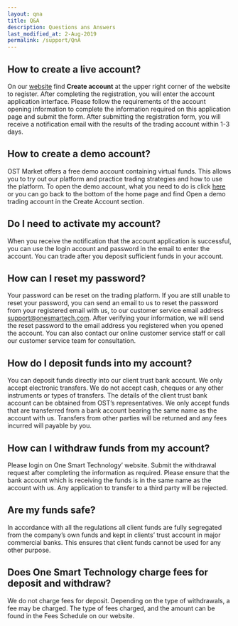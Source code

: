 ```yaml
---
layout: qna
title: Q&A
description: Questions ans Answers
last_modified_at: 2-Aug-2019
permalink: /support/QnA
---
```


## How to create a live account?
On our [website](https://onesmartech.com) find **Create account** at the upper right corner of the website to register. After completing the registration, you will enter the account application interface. Please follow the requirements of the account opening information to complete the information required on this application page and submit the form. After submitting the registration form, you will receive a notification email with the results of the trading account within 1-3 days.

## How to create a demo account?
OST Market offers a free demo account containing virtual funds. This allows you to try out our platform and practice trading strategies and how to use the platform. To open the demo account, what you need to do is click [here](https://onesmartech.com/demo-account-application/) or you can go back to the bottom of the home page and find Open a demo trading account in the Create Account section.

## Do I need to activate my account?
When you receive the notification that the account application is successful, you can use the login account and password in the email to enter the account. You can trade after you deposit sufficient funds in your account.

## How can I reset my password?
Your password can be reset on the trading platform. If you are still unable to reset your password, you can send an email to us to reset the password from your registered email with us, to our customer service email address support@onesmartech.com. After verifying your information, we will send the reset password to the email address you registered when you opened the account. You can also contact our online customer service staff or call our customer service team for consultation.

## How do I deposit funds into my account?
You can deposit funds directly into our client trust bank account. We only accept electronic transfers. We do not accept cash, cheques or any other instruments or types of transfers.  The details of the client trust bank account can be obtained from OST’s representatives.  We only accept funds that are transferred from a bank account bearing the same name as the account with us. Transfers from other parties will be returned and any fees incurred will payable by you.

## How can I withdraw funds from my account?
Please login on One Smart Technology’ website.  Submit the withdrawal request after completing the information as required. Please ensure that the bank account which is receiving the funds is in the same name as the account with us.  Any application to transfer to a third party will be rejected.

## Are my funds safe?
In accordance with all the regulations all client funds are fully segregated from the company’s own funds and kept in clients’ trust account in major commercial banks. This ensures that client funds cannot be used for any other purpose.

## Does One Smart Technology charge fees for deposit and withdraw?
We do not charge fees for deposit.  Depending on the type of withdrawals, a fee may be charged. The type of fees charged, and the amount can be found in the Fees Schedule on our website.